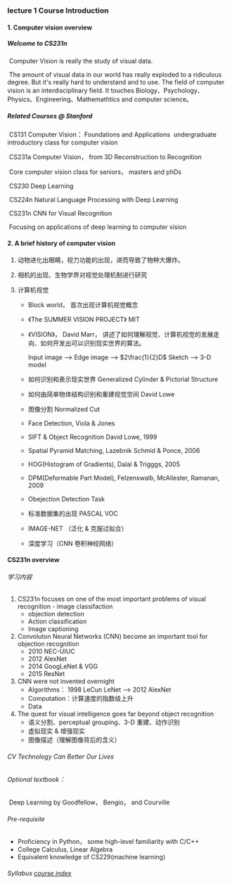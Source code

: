 ### lecture 1 **Course Introduction** 

#### 1. Computer vision overview 

##### Welcome to CS231n

​    Computer Vision is really the study of visual data.

​    The amount of visual data in our world has really exploded to a ridiculous degree. But it's really hard to understand and to use. The field of computer vision is an interdisciplinary field. It touches Biology、Psychology、Physics、Engineering、Mathemathtics and computer science。

##### Related Courses @ Stanford

​    CS131 Computer Vision： Foundations and Applications
​        undergraduate introductory class for computer vision

​    CS231a Computer Vision， from 3D Reconstruction to Recognition

​        Core computer vision class for seniors， masters and phDs

​    CS230 Deep Learning

​    CS224n Natural Language Processing with Deep Learning  

​    CS231n CNN for Visual Recognition

​        Focusing on applications of deep learning to computer vision



#### 2. A brief history of computer vision

1. 动物进化出眼睛，视力功能的出现，进而导致了物种大爆炸。

2. 相机的出现、生物学界对视觉处理机制进行研究

3. 计算机视觉

   - Block world， 首次出现计算机视觉概念

   - 《The SUMMER VISION PROJECT》 MIT 

   - 《VISION》， David Marr， 讲述了如何理解视觉、计算机视觉的发展走向、如何开发出可以识别现实世界的算法。

     Input image --> Edge image --> $2\frac{1}{2}D$ Sketch --> 3-D model


   - 如何识别和表示现实世界  Generalized Cylinder & Pictorial Structure
   - 如何由简单物体结构识别和重建视觉空间 David Lowe



   - 图像分割 Normalized Cut
   - Face Detection, Viola & Jones 
   - SIFT  & Object Recognition David Lowe, 1999
   - Spatial Pyramid Matching, Lazebnik Schmid & Ponce, 2006
   - HOG(Histogram of Gradients), Dalal & Trigggs, 2005
   - DPM(Deformable Part Model), Felzenswalb, McAllester, Ramanan, 2009



   - Obejection Detection Task
   - 标准数据集的出现  PASCAL VOC 
   - IMAGE-NET （泛化 & 克服过拟合）
   - 深度学习（CNN 卷积神经网络）



#### CS231n overview

###### 学习内容

1. CS231n focuses on one of the most important problems of visual recognition - image classifaction
   - objection detection 
   - Action classification
   - Image captioning
2. Convoluton Neural Networks (CNN) become an important tool for objection recognition
   - 2010 NEC-UIUC
   - 2012 AlexNet
   - 2014 GoogLeNet & VGG
   - 2015 ResNet
3. CNN were not invented overnight
   - Algorithms： 1998 LeCun   LeNet --> 2012 AlexNet
   - Computation：计算速度的指数级上升
   - Data
4. The quest for visual intelligence goes far beyond object recognition
   - 语义分割、perceptual grouping、3-D 重建、动作识别
   - 虚拟现实 & 增强现实
   - 图像描述（理解图像背后的含义）

###### CV Technology Can Better Our Lives 

###### Optional textbook： 

​     Deep Learning by Goodfellow， Bengio， and Courville

###### Pre-requisite

- Proficiency in Python， some high-level familiarity with C/C++
- College Calculus, Linear Algebra
- Equivalent knowledge of CS229(machine learning)

###### Syllabus    [course index](http://cs231n.stanford.edu/index.html)